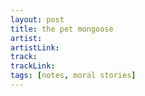 ```yaml
---
layout: post
title: the pet mongoose 
artist: 
artistLink: 
track: 
trackLink: 
tags: [notes, moral stories]
---
```


